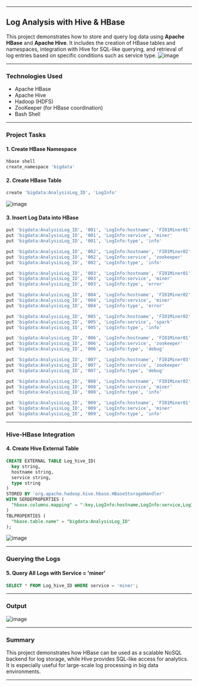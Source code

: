
---

## Log Analysis with Hive & HBase

This project demonstrates how to store and query log data using **Apache HBase** and **Apache Hive**. It includes the creation of HBase tables and namespaces, integration with Hive for SQL-like querying, and retrieval of log entries based on specific conditions such as service type.
![image](https://github.com/user-attachments/assets/508d8736-20f4-4aee-aa05-acf7dd9c6b92)


---

### Technologies Used

* Apache HBase
* Apache Hive
* Hadoop (HDFS)
* ZooKeeper (for HBase coordination)
* Bash Shell

---

### Project Tasks

#### 1. Create HBase Namespace

```bash
hbase shell
create_namespace 'bigdata'
```

#### 2. Create HBase Table

```bash
create 'bigdata:AnalysisLog_ID', 'LogInfo'
```
![image](https://github.com/user-attachments/assets/60bdb191-9b2c-4c2c-bc4f-24febda7908e)

#### 3. Insert Log Data into HBase

```bash
put 'bigdata:AnalysisLog_ID', '001', 'LogInfo:hostname', 'FI01Miner01'
put 'bigdata:AnalysisLog_ID', '001', 'LogInfo:service', 'miner'
put 'bigdata:AnalysisLog_ID', '001', 'LogInfo:type', 'info'

put 'bigdata:AnalysisLog_ID', '002', 'LogInfo:hostname', 'FI01Miner02'
put 'bigdata:AnalysisLog_ID', '002', 'LogInfo:service', 'zookeeper'
put 'bigdata:AnalysisLog_ID', '002', 'LogInfo:type', 'info'

put 'bigdata:AnalysisLog_ID', '003', 'LogInfo:hostname', 'FI01Miner01'
put 'bigdata:AnalysisLog_ID', '003', 'LogInfo:service', 'miner'
put 'bigdata:AnalysisLog_ID', '003', 'LogInfo:type', 'error'

put 'bigdata:AnalysisLog_ID', '004', 'LogInfo:hostname', 'FI01Miner02'
put 'bigdata:AnalysisLog_ID', '004', 'LogInfo:service', 'miner'
put 'bigdata:AnalysisLog_ID', '004', 'LogInfo:type', 'error'

put 'bigdata:AnalysisLog_ID', '005', 'LogInfo:hostname', 'FI01Miner02'
put 'bigdata:AnalysisLog_ID', '005', 'LogInfo:service', 'spark'
put 'bigdata:AnalysisLog_ID', '005', 'LogInfo:type', 'info'

put 'bigdata:AnalysisLog_ID', '006', 'LogInfo:hostname', 'FI01Miner01'
put 'bigdata:AnalysisLog_ID', '006', 'LogInfo:service', 'zookeeper'
put 'bigdata:AnalysisLog_ID', '006', 'LogInfo:type', 'debug'

put 'bigdata:AnalysisLog_ID', '007', 'LogInfo:hostname', 'FI01Miner03'
put 'bigdata:AnalysisLog_ID', '007', 'LogInfo:service', 'zookeeper'
put 'bigdata:AnalysisLog_ID', '007', 'LogInfo:type', 'debug'

put 'bigdata:AnalysisLog_ID', '008', 'LogInfo:hostname', 'FI01Miner02'
put 'bigdata:AnalysisLog_ID', '008', 'LogInfo:service', 'miner'
put 'bigdata:AnalysisLog_ID', '008', 'LogInfo:type', 'info'

put 'bigdata:AnalysisLog_ID', '009', 'LogInfo:hostname', 'FI01Miner01'
put 'bigdata:AnalysisLog_ID', '009', 'LogInfo:service', 'miner'
put 'bigdata:AnalysisLog_ID', '009', 'LogInfo:type', 'info'
```

---

### Hive-HBase Integration

#### 4. Create Hive External Table

```sql
CREATE EXTERNAL TABLE Log_hive_ID(
  key string,
  hostname string,
  service string,
  type string
)
STORED BY 'org.apache.hadoop.hive.hbase.HBaseStorageHandler'
WITH SERDEPROPERTIES (
  "hbase.columns.mapping" = ":key,LogInfo:hostname,LogInfo:service,LogInfo:type"
)
TBLPROPERTIES (
  "hbase.table.name" = "bigdata:AnalysisLog_ID"
);
```
![image](https://github.com/user-attachments/assets/58f612ac-961a-4a08-b3c0-2a7cb97c984b)

---

### Querying the Logs

#### 5. Query All Logs with Service = 'miner'

```sql
SELECT * FROM Log_hive_ID WHERE service = 'miner';
```

---

###  Output

![image](https://github.com/user-attachments/assets/01ef0f82-d0c6-4767-80a3-236170459716)


---

###  Summary

This project demonstrates how HBase can be used as a scalable NoSQL backend for log storage, while Hive provides SQL-like access for analytics. It is especially useful for large-scale log processing in big data environments.

---

